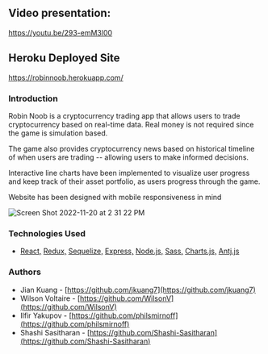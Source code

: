 ## Video presentation:
https://youtu.be/293-emM3l00

## Heroku Deployed Site
https://robinnoob.herokuapp.com/

### Introduction

Robin Noob is a cryptocurrency trading app that allows users to trade cryptocurrency based on real-time data. Real money is not required since the game is simulation based.

The game also provides cryptocurrency news based on historical timeline of when users are trading -- allowing users to make informed decisions.

Interactive line charts have been implemented to visualize user progress and keep track of their asset portfolio, as users progress through the game.

Website has been designed with mobile responsiveness in mind

![Screen Shot 2022-11-20 at 2 31 22 PM](https://user-images.githubusercontent.com/52064138/202922072-93501d93-9176-4610-aa10-fde9c0ef2b7e.png)


### Technologies Used

- [React,](https://reactjs.org/) [Redux,](https://redux.js.org/) [Sequelize,](https://sequelize.org/) [Express,](https://expressjs.com/) [Node.js,](https://nodejs.org/en/) [Sass,](https://sass-lang.com/) [Charts.js,](https://www.chartjs.org/) [Antj.js](https://ant.design/docs/react/introduce)

### Authors

- Jian Kuang - [https://github.com/jkuang7](https://github.com/jkuang7)
- Wilson Voltaire - [https://github.com/WilsonV](https://github.com/WilsonV)
- Ilfir Yakupov - [https://github.com/philsmirnoff](https://github.com/philsmirnoff)
- Shashi Sasitharan - [https://github.com/Shashi-Sasitharan](https://github.com/Shashi-Sasitharan)
